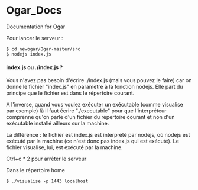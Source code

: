 # Ogar_Docs
Documentation for Ogar

Pour lancer le serveur :

```shell
$ cd newogar/Ogar-master/src
$ nodejs index.js
```

#### index.js ou ./index.js ?

Vous n'avez pas besoin d'écrire ./index.js (mais vous pouvez le faire) car on donne le fichier "index.js" en paramètre à la fonction nodejs. Elle part du principe que le fichier est dans le répertoire courant.

A l'inverse, quand vous voulez exécuter un exécutable (comme visualise par exemple) là il faut écrire "./executable" pour que l'interpréteur comprenne qu'on parle d'un fichier du répertoire courant et non d'un exécutable installé ailleurs sur la machine.

La différence : le fichier est index.js est interprété par nodejs, où nodejs est exécuté par la machine (ce n'est donc pas index.js qui est exécuté). Le fichier visualise, lui, est exécuté par la machine.


Ctrl+c * 2 pour arrêter le serveur

Dans le répertoire home
```shell
$ ./visualise -p 1443 localhost
```
